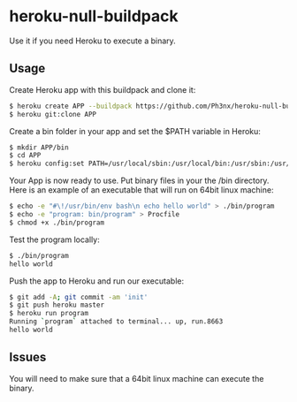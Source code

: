 # heroku-null-buildpack

Use it if you need Heroku to execute a binary.

## Usage

Create Heroku app with this buildpack and clone it:
```bash
$ heroku create APP --buildpack https://github.com/Ph3nx/heroku-null-buildpack.git
$ heroku git:clone APP
```

Create a bin folder in your app and set the $PATH variable in Heroku:
```bash
$ mkdir APP/bin
$ cd APP
$ heroku config:set PATH=/usr/local/sbin:/usr/local/bin:/usr/sbin:/usr/bin:/sbin:/bin:/app/bin
```

Your App is now ready to use. Put binary files in your the /bin directory. Here is an example of an executable that will run on 64bit linux machine:
```bash
$ echo -e "#\!/usr/bin/env bash\n echo hello world" > ./bin/program
$ echo -e "program: bin/program" > Procfile
$ chmod +x ./bin/program
```

Test the program locally:
```bash
$ ./bin/program
hello world
```

Push the app to Heroku and run our executable:
```bash
$ git add -A; git commit -am 'init'
$ git push heroku master
$ heroku run program
Running `program` attached to terminal... up, run.8663
hello world
```

## Issues

You will need to make sure that a 64bit linux machine can execute the binary.
